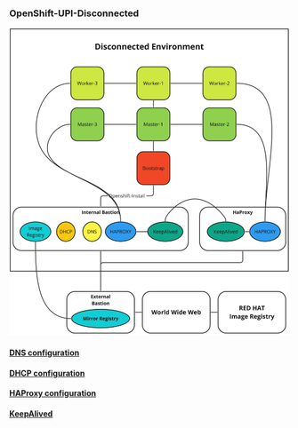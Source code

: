 ### OpenShift-UPI-Disconnected

![OCP Architecture](/images/OCP%20disconnected%20installation.jpg)

#### [DNS configuration](/named/README.md) 

#### [DHCP configuration](/dhcpd/README.md) 

#### [HAProxy configuration](/haproxy/README.md) 

#### [KeepAlived](/keepalived/README.md) 
